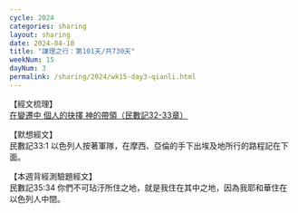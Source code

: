 ```yaml
---
cycle: 2024
categories: sharing
layout: sharing
date: 2024-04-10
title: "謙理之行：第101天/共730天"
weekNum: 15
dayNum: 3
permalink: /sharing/2024/wk15-day3-qianli.html
---
```


【經文梳理】  
<a href="https://youtu.be/4gE_kFZnZfs" target="_blank">在變遷中 個人的抉擇 神的帶領（民數記32-33章）</a>

【默想經文】  
民數記33:1 以色列人按著軍隊，在摩西、亞倫的手下出埃及地所行的路程記在下面。

【本週背經測驗題經文】  
民數記35:34 你們不可玷汙所住之地，就是我住在其中之地，因為我耶和華住在以色列人中間。
